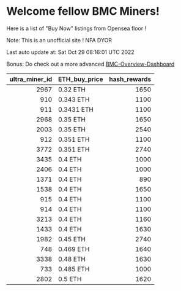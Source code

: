 # Welcome fellow BMC Miners!
Here is a list of "Buy Now" listings from Opensea floor !

Note: This is an unofficial site ! NFA DYOR

Last auto update at: Sat Oct 29 08:16:01 UTC 2022

Bonus: Do check out a more advanced [BMC-Overview-Dashboard](https://dune.com/defifunk/BMC-Overview-Dashboard)


|   ultra_miner_id | ETH_buy_price   |   hash_rewards |
|-----------------:|:----------------|---------------:|
|             2967 | 0.32 ETH        |           1650 |
|              910 | 0.343 ETH       |           1100 |
|              911 | 0.3431 ETH      |           1100 |
|             2968 | 0.35 ETH        |           1650 |
|             2003 | 0.35 ETH        |           2540 |
|              912 | 0.351 ETH       |           1100 |
|             3772 | 0.351 ETH       |           2740 |
|             3435 | 0.4 ETH         |           1000 |
|             2406 | 0.4 ETH         |           1000 |
|             1371 | 0.4 ETH         |            890 |
|             1538 | 0.4 ETH         |           1650 |
|              915 | 0.4 ETH         |           1100 |
|              914 | 0.4 ETH         |           1100 |
|             3213 | 0.4 ETH         |           1160 |
|             1433 | 0.4 ETH         |           1630 |
|             1982 | 0.45 ETH        |           2740 |
|              748 | 0.469 ETH       |           1640 |
|             3338 | 0.48 ETH        |           1630 |
|              733 | 0.485 ETH       |           1000 |
|             2802 | 0.5 ETH         |           1620 |